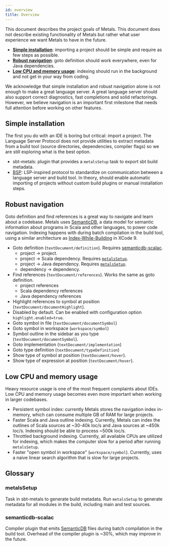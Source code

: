 ```yaml
---
id: overview
title: Overview
---
```


This document describes the project goals of Metals. This document does not
describe existing functionality of Metals but rather what user experience we
want Metals to have in the future.

- [**Simple installation**](#simple-installation): importing a project should be
  simple and require as few steps as possible.
- [**Robust navigation**](#robust-navigation): goto definition should work
  everywhere, even for Java dependencies.
- [**Low CPU and memory usage**](#low-cpu-and-memory-usage): indexing should run
  in the background and not get in your way from coding.

We acknowledge that simple installation and robust navigation alone is not
enough to make a great language server. A great language server should also
support correct diagnostics, fast completions and solid refactorings. However,
we believe navigation is an important first milestone that needs full attention
before working on other features.

## Simple installation

The first you do with an IDE is boring but critical: import a project. The
Language Server Protocol does not provide utilities to extract metadata from a
build tool (source directories, dependencies, compiler flags) so we are still
exploring what is the best option.

- sbt-metals: plugin that provides a `metalsSetup` task to export sbt build
  metadata.
- [BSP][]: LSP-inspired protocol to standardize on communication between a
  language server and build tool. In theory, should enable automatic importing
  of projects without custom build plugins or manual installation steps.

## Robust navigation

Goto definition and find references is a great way to navigate and learn about a
codebase. Metals uses [SemanticDB][], a data model for semantic information
about programs in Scala and other languages, to power code navigation. Indexing
happens with during batch compilation in the build tool, using a similar
architecture as [Index-While-Building][] in XCode 9.

- Goto definition (`textDocument/definition`). Requires
  [semanticdb-scalac](#semanticdb-scalac).
  - project -> project.
  - project -> Scala dependency. Requires [`metalsSetup`](#metalssetup).
  - project -> Java dependency. Requires [`metalsSetup`](#metalssetup).
  - dependency -> dependency.
- Find references (`textDocument/references`). Works the same as goto
  definition.
  - project references
  - Scala dependency references
  - Java dependency references
- Highlight references to symbol at position (`textDocument/documentHighlight`).
- Disabled by default. Can be enabled with configuration option
  `highlight.enabled=true`.
- Goto symbol in file (`textDocument/documentSymbol`)
- Goto symbol in workspace (`workspace/symbol`)
- Symbol outline in the sidebar as you type (`textDocument/documentSymbol`).
- Goto implementation (`textDocument/implementation`)
- Goto type definition (`textDocument/typeDefinition`)
- Show type of symbol at position (`textDocument/hover`).
- Show type of expression at position (`textDocument/hover`).

## Low CPU and memory usage

Heavy resource usage is one of the most frequent complaints about IDEs. Low CPU
and memory usage becomes even more important when working in larger codebases.

- Persistent symbol index: currently Metals stores the navigation index
  in-memory, which can consume multiple GB of RAM for large projects.
- Faster Scala and Java outline indexing. Currently, Metals can index the
  outlines of Scala sources at ~30-40k loc/s and Java sources at ~450k loc/s.
  Indexing should be able to process ~500k loc/s.
- Throttled background indexing. Currently, all available CPUs are utilized for
  indexing, which makes the computer slow for a period after running
  `metalsSetup`.
- Faster "open symbol in workspace" (`workspace/symbol`). Currently, uses a
  naive linear search algorithm that is slow for large projects.

## Glossary

### metalsSetup

Task in sbt-metals to generate build metadata. Run `metalsSetup` to generate
metadata for all modules in the build, including main and test sources.

### semanticdb-scalac

Compiler plugin that emits [SemanticDB][] files during batch compilation in the
build tool. Overhead of the compiler plugin is ~30%, which may improve in the
future.

[semanticdb]:
  https://github.com/scalameta/scalameta/blob/master/semanticdb/semanticdb3/semanticdb3.md
[index-while-building]: https://youtu.be/jGJhnIT-D2M
[code outline]:
  https://marketplace.visualstudio.com/items?itemName=patrys.vscode-code-outline
[atom-ide-ui]: https://atom.io/packages/atom-ide-ui
[bsp]: https://github.com/scalacenter/bsp/blob/master/docs/bsp.md
[scalafmt]: http://scalafmt.org/
[scalafix]: https://scalacenter.github.io/scalafix/
